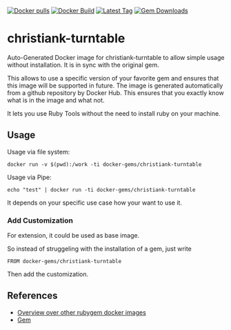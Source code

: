 [![Docker pulls](https://img.shields.io/docker/pulls/rubygem/christiank-turntable.svg)](https://hub.docker.com/r/rubygem/christiank-turntable/)
[![Docker Build](https://img.shields.io/docker/automated/rubygem/christiank-turntable.svg)](https://hub.docker.com/r/rubygem/christiank-turntable/)
[![Latest Tag](https://img.shields.io/github/tag/docker-rubygem/christiank-turntable.svg)](https://hub.docker.com/r/rubygem/christiank-turntable/)
[![Gem Downloads](https://img.shields.io/gem/dt/christiank-turntable.svg)](https://rubygems.org/gems/christiank-turntable/)
# christiank-turntable

Auto-Generated Docker image for christiank-turntable to allow simple usage without installation.
It is in sync with the original gem.

This allows to use a specific version of your favorite gem and ensures that this image will be supported in future.
The image is generated automatically from a github repository by Docker Hub.
This ensures that you exactly know what is in the image and what not.

It lets you use Ruby Tools without the need to install ruby on your machine.

## Usage

Usage via file system:

`docker run -v $(pwd):/work -ti docker-gems/christiank-turntable`

Usage via Pipe:

`echo "test" | docker run -ti docker-gems/christiank-turntable`

It depends on your specific use case how your want to use it.

### Add Customization

For extension, it could be used as base image.

So instead of struggeling with the installation of a gem, just write

`FROM docker-gems/christiank-turntable`

Then add the customization.

## References

 - [Overview over other rubygem docker images](https://github.com/thinkbot/docker-rubygem)
 - [Gem](https://rubygems.org/gems/christiank-turntable/)
